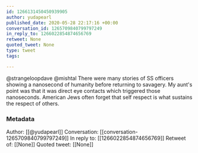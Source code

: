 ```yaml
---
id: 1266131450450939905
author: yudapearl
published_date: 2020-05-28 22:17:16 +00:00
conversation_id: 1265709840799797249
in_reply_to: 1266022854874656769
retweet: None
quoted_tweet: None
type: tweet
tags:

---
```


@strangeloopdave @mishtal There were many stories of SS officers showing a nanosecond of humanity before returning to savagery. My aunt's point was that it was direct eye contacts which triggered those nanoseconds. American Jews often forget that self respect is what sustains the respect of others.

### Metadata

Author: [[@yudapearl]]
Conversation: [[conversation-1265709840799797249]]
In reply to: [[1266022854874656769]]
Retweet of: [[None]]
Quoted tweet: [[None]]
